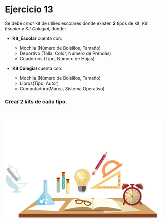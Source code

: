 # Ejercicio 13

Se debe *crear* kit de utilies escolares donde existen
**2** tipos de kit, *Kit Escolar* y *Kit Colegial*, donde:
</br>
- **Kit_Escolar** cuenta con:
  - Mochila (Número de Bolsillos, Tamaño)
  - Deportivo (Talla, Color, Número de Prendas)
  - Cuadernos (Tipo, Número de Hojas)</br>

- **Kit Colegial** cuenta con:
  - Mochila (Número de Bolsillos, Tamaño)
  - Libros(Tipo, Autor)
  - Computadora(Marca, Sistema Operativo)

### Crear 2 kits de cada tipo.
 </br>
 
 <p align="center">
    <img src="https://github.com/AleS900/prueba/blob/master/assets/pngwing.com%20(1).png" />
 </p>
